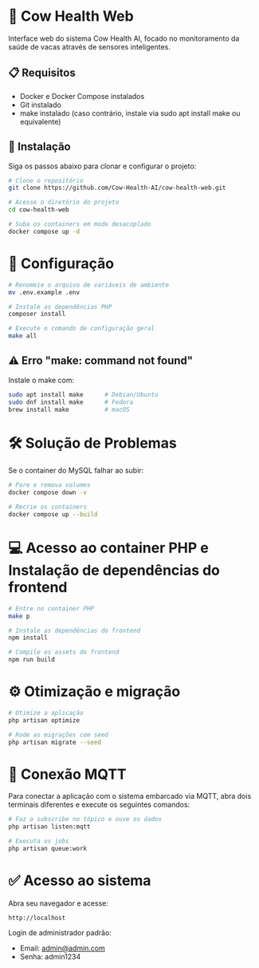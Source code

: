 # 🐄 Cow Health Web
Interface web do sistema Cow Health AI, focado no monitoramento da saúde de vacas através de sensores inteligentes.

## 📋 Requisitos
- Docker e Docker Compose instalados
- Git instalado
- make instalado (caso contrário, instale via sudo apt install make ou equivalente)

## 🚀 Instalação
Siga os passos abaixo para clonar e configurar o projeto:

```bash
# Clone o repositório
git clone https://github.com/Cow-Health-AI/cow-health-web.git

# Acesse o diretório do projeto
cd cow-health-web

# Suba os containers em modo desacoplado
docker compose up -d
```

# 🔧 Configuração
```bash
# Renomeie o arquivo de variáveis de ambiente
mv .env.example .env

# Instale as dependências PHP
composer install

# Execute o comando de configuração geral
make all
```

## ⚠️ Erro "make: command not found"
Instale o make com:

```bash
sudo apt install make      # Debian/Ubuntu
sudo dnf install make      # Fedora
brew install make          # macOS
```

# 🛠 Solução de Problemas
Se o container do MySQL falhar ao subir:

```bash
# Pare e remova volumes
docker compose down -v

# Recrie os containers
docker compose up --build
```

# 💻 Acesso ao container PHP e Instalação de dependências do frontend

```bash
# Entre no container PHP
make p

# Instale as dependências do frontend
npm install

# Compile os assets do frontend
npm run build
```

# ⚙️ Otimização e migração
```bash
# Otimize a aplicação
php artisan optimize

# Rode as migrações com seed
php artisan migrate --seed
```

# 📡 Conexão MQTT
Para conectar a aplicação com o sistema embarcado via MQTT, abra dois terminais diferentes e execute os seguintes comandos:

```bash
# Faz o subscribe no tópico e ouve os dados
php artisan listen:mqtt

# Executa os jobs
php artisan queue:work
```

# ✅ Acesso ao sistema
Abra seu navegador e acesse:

```arduino
http://localhost
```
Login de administrador padrão:

- Email: admin@admin.com
- Senha: admin1234


